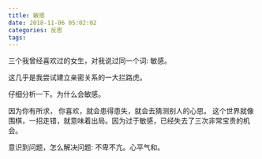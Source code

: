 ```yaml
---
title: 敏感
date: 2018-11-06 05:02:02
categories: 反思
tags:
---
```


三个我曾经喜欢过的女生，对我说过同一个词: 敏感。

这几乎是我尝试建立亲密关系的一大拦路虎。

仔细分析一下。为什么会敏感。

因为你有所求， 你喜欢，就会患得患失，就会去猜测别人的心思。
这个世界就像围棋，一招走错，就意味着出局。因为过于敏感，已经失去了三次非常宝贵的机会。

意识到问题，怎么解决问题:
不卑不亢。心平气和。
